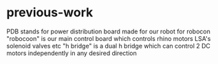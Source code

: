 # previous-work
PDB stands for power distribution board made for our robot for robocon
"robocoon" is our main control board which controls rhino motors LSA's solenoid valves etc
"h bridge" is a dual h bridge which can control 2 DC motors independently in any desired direction
